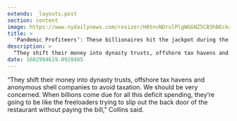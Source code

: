 ```yaml
--- 
extends: _layouts.post 
section: content 
image: https://www.nydailynews.com/resizer/H0tnvNDrulPlgWGGNZ5CB3hBEck=/1200x0/center/top/cloudfront-us-east-1.images.arcpublishing.com/tronc/AK2WSI2FLZEIPLN55SEVXNFY7Q.jpg 
title: > 
  'Pandemic Profiteers’: These billionaires hit the jackpot during the COVID-19 crisis 
description: > 
  “They shift their money into dynasty trusts, offshore tax havens and anonymous shell companies to avoid taxation.We should be very concerned.When billions come due for all this deficit spending, they’re going to be like the freeloaders trying to slip out the back door of the restaurant without paying the bill,” Collins said. 
date: 1602994619.0920405 
--- 
```

“They shift their money into dynasty trusts, offshore tax havens and anonymous shell companies to avoid taxation. We should be very concerned. When billions come due for all this deficit spending, they’re going to be like the freeloaders trying to slip out the back door of the restaurant without paying the bill,” Collins said.